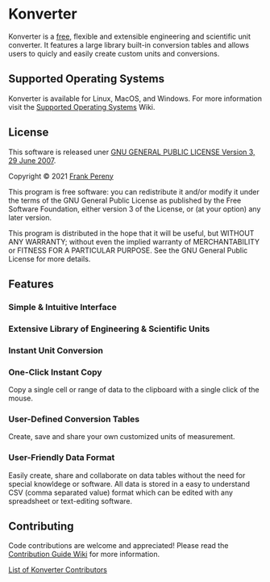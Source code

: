 # Konverter
Konverter is a [free](https://www.gnu.org/philosophy/free-sw.html), flexible and extensible engineering and scientific unit converter.  It features a large library built-in conversion tables and allows users to quicly and easily create custom units and conversions.


## Supported Operating Systems
Konverter is available for Linux, MacOS, and Windows.  For more information visit the [Supported Operating Systems](https://github.com/fjpereny/konverter/wiki/Supported-Operating-Systems) Wiki.


## License
This software is released uner [GNU GENERAL PUBLIC LICENSE Version 3, 29 June 2007](https://www.gnu.org/licenses/gpl-3.0.en.html).

Copyright © 2021 [Frank Pereny](https://github.com/fjpereny/)

This program is free software: you can redistribute it and/or modify it under the terms of the GNU General Public License as published by the Free Software Foundation, either version 3 of the License, or (at your option) any later version.

This program is distributed in the hope that it will be useful, but WITHOUT ANY WARRANTY; without even the implied warranty of MERCHANTABILITY or FITNESS FOR A PARTICULAR PURPOSE. See the GNU General Public License for more details.


## Features
### Simple & Intuitive Interface

### Extensive Library of Engineering & Scientific Units

### Instant Unit Conversion

### One-Click Instant Copy
Copy a single cell or range of data to the clipboard with a single click of the mouse.

### User-Defined Conversion Tables
Create, save and share your own customized units of measurement.

### User-Friendly Data Format
Easily create, share and collaborate on data tables without the need for special knowldege or software.  All data is stored in a easy to understand CSV (comma separated value) format which can be edited with any spreadsheet or text-editing software.


## Contributing
Code contributions are welcome and appreciated!  Please read the [Contribution Guide Wiki]() for more information.

[List of Konverter Contributors]()
